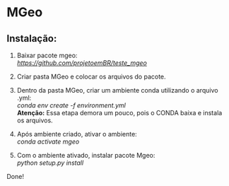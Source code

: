 # MGeo

## Instalação:

1. Baixar pacote mgeo:  
*https://github.com/projetoemBR/teste_mgeo*

2. Criar pasta MGeo e colocar os arquivos do pacote.  

3. Dentro da pasta MGeo, criar um ambiente conda utilizando o arquivo .yml:  
*conda env create -f environment.yml*  
 **Atenção:** Essa etapa demora um pouco, pois o CONDA baixa e instala os arquivos.
 
3. Após ambiente criado, ativar o ambiente:  
*conda activate mgeo*

4. Com o ambiente ativado, instalar pacote Mgeo:  
*python setup.py install*

Done!

